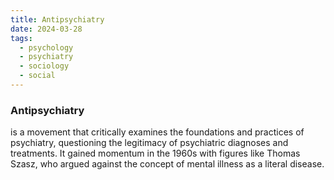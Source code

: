 ```yaml
---
title: Antipsychiatry
date: 2024-03-28
tags:
  - psychology
  - psychiatry
  - sociology
  - social
---
```

### Antipsychiatry
is a movement that critically examines the foundations and practices of psychiatry, questioning the legitimacy of psychiatric diagnoses and treatments. It gained momentum in the 1960s with figures like Thomas Szasz, who argued against the concept of mental illness as a literal disease.